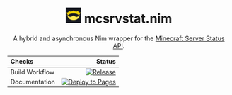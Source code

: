 <div align="center">

# <img src="https://raw.githubusercontent.com/github/explore/80688e429a7d4ef2fca1e82350fe8e3517d3494d/topics/nim/nim.png" height="35px"/> mcsrvstat.nim

A hybrid and asynchronous Nim wrapper for the [Minecraft Server Status API](https://mcsrvstat.us/).

| Checks | Status |
|:---|---:|
| Build Workflow | [![Release](https://github.com/hitblast/mcsrvstat.nim/actions/workflows/builds.yml/badge.svg)](https://github.com/hitblast/mcsrvstat.nim/actions/workflows/builds.yml) |
| Documentation | [![Deploy to Pages](https://github.com/hitblast/mcsrvstat.nim/actions/workflows/pages.yml/badge.svg)](https://github.com/hitblast/mcsrvstat.nim/actions/workflows/pages.yml) |

</div>
